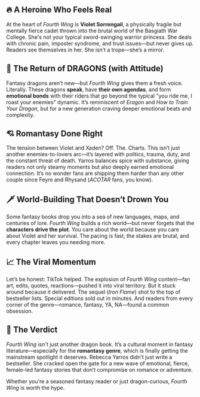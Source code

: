 ## 🔥 A Heroine Who Feels Real

At the heart of *Fourth Wing* is **Violet Sorrengail**, a physically fragile but mentally fierce cadet thrown into the brutal world of the Basgiath War College. She's not your typical sword-swinging warrior princess. She deals with chronic pain, imposter syndrome, and trust issues—but never gives up. Readers see themselves in her. She isn’t a trope—she’s a mirror.


## 🐲 The Return of DRAGONS (with Attitude)

Fantasy dragons aren’t new—but *Fourth Wing* gives them a fresh voice. Literally. These dragons **speak**, have **their own agendas**, and form **emotional bonds** with their riders that go beyond the typical "you ride me, I roast your enemies" dynamic. It’s reminiscent of *Eragon* and *How to Train Your Dragon*, but for a new generation craving deeper emotional beats and complexity.


## 💘 Romantasy Done Right

The tension between Violet and Xaden? Off. The. Charts. This isn’t just another enemies-to-lovers arc—it’s layered with politics, trauma, duty, and the constant threat of death. Yarros balances spice with substance, giving readers not only steamy moments but also deeply earned emotional connection. It’s no wonder fans are shipping them harder than any other couple since Feyre and Rhysand (*ACOTAR* fans, you know).


## 🗡️ World-Building That Doesn’t Drown You

Some fantasy books drop you into a sea of new languages, maps, and centuries of lore. *Fourth Wing* builds a rich world—but never forgets that the **characters drive the plot**. You care about the world because you care about Violet and her survival. The pacing is fast, the stakes are brutal, and every chapter leaves you needing more.


## 📈 The Viral Momentum

Let’s be honest: TikTok helped. The explosion of *Fourth Wing* content—fan art, edits, quotes, reactions—pushed it into viral territory. But it stuck around because it delivered. The sequel (*Iron Flame*) shot to the top of bestseller lists. Special editions sold out in minutes. And readers from every corner of the genre—romance, fantasy, YA, NA—found a common obsession.


## 🌟 The Verdict

*Fourth Wing* isn't just another dragon book. It’s a cultural moment in fantasy literature—especially for the **romantasy genre**, which is finally getting the mainstream spotlight it deserves. Rebecca Yarros didn’t just write a bestseller. She cracked open the gate for a new wave of emotional, fierce, female-led fantasy stories that don’t compromise on romance or adventure.

Whether you're a seasoned fantasy reader or just dragon-curious, *Fourth Wing* is worth the hype.